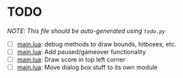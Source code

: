 # TODO
_NOTE: This file should be auto-generated using `todo.py`_  
  
- [ ] [main.lua](main.lua#L153): debug methods to draw bounds, hitboxes, etc.
- [ ] [main.lua](main.lua#L201): Add paused/gameover functionality
- [ ] [main.lua](main.lua#L226): Draw score in top left corner
- [ ] [main.lua](main.lua#L241): Move dialog box stuff to its own module
